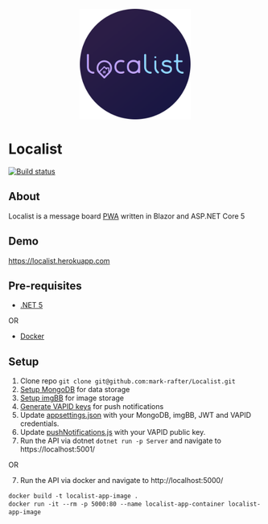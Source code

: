 <p align="center">
    <img src="Client/wwwroot/ico/icon-512.png" width="220">
</p>

# Localist

[![Build status](https://github.com/mark-rafter/Localist/workflows/Build/badge.svg)](https://github.com/mark-rafter/Localist/actions?query=workflow%3A%22Build%22)

## About
Localist is a message board [PWA](https://developer.mozilla.org/en-US/docs/Web/Progressive_web_apps) written in Blazor and ASP.NET Core 5

## Demo
https://localist.herokuapp.com

## Pre-requisites
* [.NET 5](https://dotnet.microsoft.com/download/dotnet/5.0)

OR

* [Docker](https://www.docker.com/get-started)

## Setup

1. Clone repo `git clone git@github.com:mark-rafter/Localist.git`
2. [Setup MongoDB](https://docs.mongodb.com/guides/cloud/connectionstring/) for data storage
3. [Setup imgBB](https://api.imgbb.com/) for image storage
4. [Generate VAPID keys](https://d3v.one/vapid-key-generator/) for push notifications
5. Update [appsettings.json](Server/appsettings.json) with your MongoDB, imgBB, JWT and VAPID credentials.
6. Update [pushNotifications.js](Client/wwwroot/js/pushNotifications.js#L2) with your VAPID public key.
7. Run the API via dotnet `dotnet run -p Server` and navigate to https://localhost:5001/

OR

7. Run the API via docker and navigate to http://localhost:5000/
```
docker build -t localist-app-image .
docker run -it --rm -p 5000:80 --name localist-app-container localist-app-image
```
